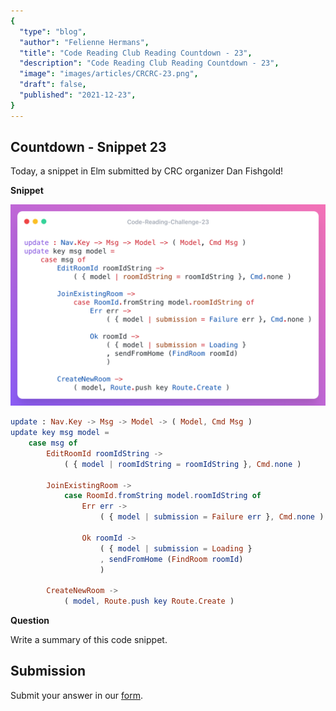 ```yaml
---
{
  "type": "blog",
  "author": "Felienne Hermans",
  "title": "Code Reading Club Reading Countdown - 23",
  "description": "Code Reading Club Reading Countdown - 23",
  "image": "images/articles/CRCRC-23.png",
  "draft": false,
  "published": "2021-12-23",
}
---
```




## Countdown - Snippet 23

Today, a snippet in Elm submitted by CRC organizer Dan Fishgold!

**Snippet**

![CRCRC-23](/images/articles/CRCRC-23.png)


```elm
update : Nav.Key -> Msg -> Model -> ( Model, Cmd Msg )
update key msg model =
    case msg of
        EditRoomId roomIdString ->
            ( { model | roomIdString = roomIdString }, Cmd.none )

        JoinExistingRoom ->
            case RoomId.fromString model.roomIdString of
                Err err ->
                    ( { model | submission = Failure err }, Cmd.none )

                Ok roomId ->
                    ( { model | submission = Loading }
                    , sendFromHome (FindRoom roomId)
                    )

        CreateNewRoom ->
            ( model, Route.push key Route.Create )
```

**Question**

Write a summary of this code snippet.

## Submission

Submit your answer in our [form](https://forms.gle/241ak22gMu1fRada6).